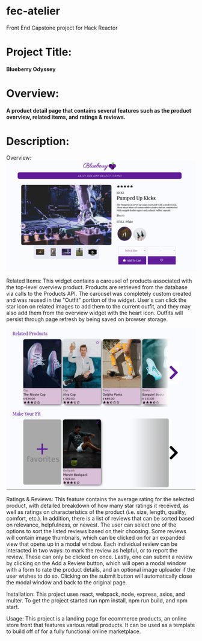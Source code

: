 # fec-atelier
Front End Capstone project for Hack Reactor

# Project Title: 
#### Blueberry Odyssey

# Overview: 
#### A product detail page that contains several features such as the product overview, related items, and ratings & reviews.

# Description:
  Overview:
  ![Overview](https://github.com/blueberry-odyssey/fec-atelier/blob/main/assets/images/overview.png?raw=true)

  Related Items:  This widget contains a carousel of products associated with the top-level overview product. Products are retrieved from the database via calls to the Products API. The carousel was completely custom created and was reused in the "Outfit" portion of the widget. User's can click the star icon on related images to add them to the current outfit, and they may also add them from the overview widget with the heart icon. Outfits will persist through page refresh by being saved on browser storage.

![Related](https://github.com/blueberry-odyssey/fec-atelier/blob/main/assets/images/related.png?raw=true)

  Ratings & Reviews: This feature contains the average rating for the selected product, with detailed breakdown of how many star ratings it received, as well as ratings on characteristics of the product (i.e. size, length, quality, comfort, etc.). In addition, there is a list of reviews that can be sorted based on relevance, helpfulness, or newest. The user can select one of the options to sort the listed reviews based on their choosing. Some reviews will contain image thumbnails, which can be clicked on for an expanded view that opens up in a modal window. Each individual review can be interacted in two ways: to mark the review as helpful, or to report the review. These can only be clicked on once. Lastly, one can submit a review by clicking on the Add a Review button, which will open a modal window with a form to rate the product details, and an optional image uploader if the user wishes to do so. Clicking on the submit button will automatically close the modal window and back to the original page.

Installation: This project uses react, webpack, node, express, axios, and multer. To get the project started run npm install, npm run build, and npm start.

Usage: This project is a landing page for ecommerce products, an online store front that features various retail products. It can be used as a template to build off of for a fully functional online marketplace.
